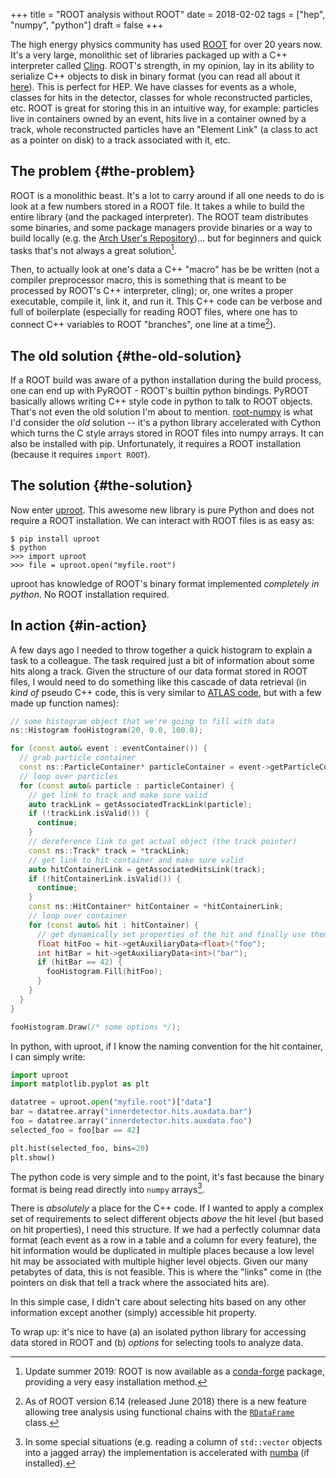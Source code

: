 +++
title = "ROOT analysis without ROOT"
date = 2018-02-02
tags = ["hep", "numpy", "python"]
draft = false
+++

The high energy physics community has used [ROOT](https://root.cern/) for over 20 years
now. It's a very large, monolithic set of libraries packaged up
with a C++ interpreter called [Cling](https://root.cern.ch/cling).  ROOT's strength, in my
opinion, lay in its ability to serialize C++ objects to disk in
binary format (you can read all about it [here](https://root.cern.ch/root/htmldoc/guides/users-guide/InputOutput.html)).  This is perfect
for HEP. We have classes for events as a whole, classes for hits in
the detector, classes for whole reconstructed particles, etc. ROOT
is great for storing this in an intuitive way, for example:
particles live in containers owned by an event, hits live in a
container owned by a track, whole reconstructed particles have an
"Element Link" (a class to act as a pointer on disk) to a track
associated with it, etc.


## The problem {#the-problem}

ROOT is a monolithic beast. It's a lot to carry around if all one
needs to do is look at a few numbers stored in a ROOT file. It
takes a while to build the entire library (and the packaged
interpreter). The ROOT team distributes some binaries, and some
package managers provide binaries or a way to build locally
(e.g. the [Arch User's Repository](https://aur.archlinux.org/))... but for beginners and quick
tasks that's not always a great solution[^fn:1].

Then, to actually look at one's data a C++ "macro" has be be
written (not a compiler preprocessor macro, this is something that
is meant to be processed by ROOT's C++ interpreter, cling); or, one
writes a proper executable, compile it, link it, and run it. This
C++ code can be verbose and full of boilerplate (especially for
reading ROOT files, where one has to connect C++ variables to ROOT
"branches", one line at a time[^fn:2]).


## The old solution {#the-old-solution}

If a ROOT build was aware of a python installation during the build
process, one can end up with PyROOT - ROOT's builtin python
bindings. PyROOT basically allows writing C++ style code in python
to talk to ROOT objects. That's not even the old solution I'm about
to mention. [root-numpy](https://github.com/scikit-hep/root%5Fnumpy) is what I'd consider the _old_ solution --
it's a python library accelerated with Cython which turns the C
style arrays stored in ROOT files into numpy arrays. It can also be
installed with pip.  Unfortunately, it requires a ROOT installation
(because it requires `import ROOT`).


## The solution {#the-solution}

Now enter [uproot](https://github.com/scikit-hep/uproot). This awesome new library is pure Python and does
not require a ROOT installation. We can interact with ROOT files is
as easy as:

```nil
$ pip install uproot
$ python
>>> import uproot
>>> file = uproot.open("myfile.root")
```

uproot has knowledge of ROOT's binary format implemented
_completely in python_. No ROOT installation required.


## In action {#in-action}

A few days ago I needed to throw together a quick histogram to
explain a task to a colleague. The task required just a bit of
information about some hits along a track. Given the structure of
our data format stored in ROOT files, I would need to do something
like this cascade of data retrieval (in _kind of_ pseudo C++ code,
this is very similar to [ATLAS code](https://gitlab.cern.ch/atlas/athena/), but with a few made up function
names):

```C++
// some histogram object that we're going to fill with data
ns::Histogram fooHistogram(20, 0.0, 100.0);

for (const auto& event : eventContainer()) {
  // grab particle container
  const ns::ParticleContainer* particleContainer = event->getParticleContainer();
  // loop over particles
  for (const auto& particle : particleContainer) {
    // get link to track and make sure valid
    auto trackLink = getAssociatedTrackLink(particle);
    if (!trackLink.isValid()) {
      continue;
    }
    // dereference link to get actual object (the track pointer)
    const ns::Track* track = *trackLink;
    // get link to hit container and make sure valid
    auto hitContainerLink = getAssociatedHitsLink(track);
    if (!hitContainerLink.isValid()) {
      continue;
    }
    const ns::HitContainer* hitContainer = *hitContainerLink;
    // loop over container
    for (const auto& hit : hitContainer) {
      // get dynamically set properties of the hit and finally use them
      float hitFoo = hit->getAuxiliaryData<float>("foo");
      int hitBar = hit->getAuxiliaryData<int>("bar");
      if (hitBar == 42) {
        fooHistogram.Fill(hitFoo);
      }
    }
  }
}

fooHistogram.Draw(/* some options */);
```

In python, with uproot, if I know the naming convention for the hit
container, I can simply write:

```python
import uproot
import matplotlib.pyplot as plt

datatree = uproot.open("myfile.root")["data"]
bar = datatree.array("innerdetector.hits.auxdata.bar")
foo = datatree.array("innerdetector.hits.auxdata.foo")
selected_foo = foo[bar == 42]

plt.hist(selected_foo, bins=20)
plt.show()
```

The python code is very simple and to the point, it's fast because
the binary format is being read directly into `numpy` arrays[^fn:3].

There is _absolutely_ a place for the C++ code. If I wanted to
apply a complex set of requirements to select different objects
_above_ the hit level (but based on hit properties), I need this
structure. If we had a perfectly columnar data format (each event
as a row in a table and a column for every feature), the hit
information would be duplicated in multiple places because a low
level hit may be associated with multiple higher level
objects. Given our many petabytes of data, this is not
feasible. This is where the "links" come in (the pointers on disk
that tell a track where the associated hits are).

In this simple case, I didn't care about selecting hits based on
any other information except another (simply) accessible hit
property.

To wrap up: it's nice to have (a) an isolated python library for
accessing data stored in ROOT and (b) _options_ for selecting tools
to analyze data.

[^fn:1]: Update summer 2019: ROOT is now available as a [conda-forge](https://conda-forge.org/) package, providing a very easy installation method.
[^fn:2]: As of ROOT version 6.14 (released June 2018) there is a new feature allowing tree analysis using functional chains with the [`RDataFrame`](https://root.cern.ch/doc/master/classROOT%5F1%5F1RDataFrame.html) class.
[^fn:3]: In some special situations (e.g. reading a column of `std::vector` objects into a jagged array) the implementation is accelerated with [numba](https://numba.pydata.org/) (if installed).
